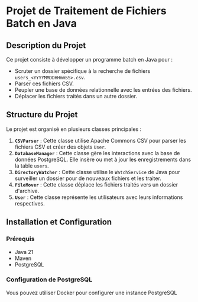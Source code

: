 # Projet de Traitement de Fichiers Batch en Java

## Description du Projet

Ce projet consiste à développer un programme batch en Java pour :
- Scruter un dossier spécifique à la recherche de fichiers `users_<YYYYMMDDHHmmSS>.csv`.
- Parser ces fichiers CSV.
- Peupler une base de données relationnelle avec les entrées des fichiers.
- Déplacer les fichiers traités dans un autre dossier.

## Structure du Projet

Le projet est organisé en plusieurs classes principales :

1. **`CSVParser`** : Cette classe utilise Apache Commons CSV pour parser les fichiers CSV et créer des objets `User`.
2. **`DatabaseManager`** : Cette classe gère les interactions avec la base de données PostgreSQL. Elle insère ou met à jour les enregistrements dans la table `users`.
3. **`DirectoryWatcher`** : Cette classe utilise le `WatchService` de Java pour surveiller un dossier pour de nouveaux fichiers et les traiter.
4. **`FileMover`** : Cette classe déplace les fichiers traités vers un dossier d'archive.
5. **`User`** : Cette classe représente les utilisateurs avec leurs informations respectives.

## Installation et Configuration

### Prérequis

- Java 21
- Maven
- PostgreSQL

### Configuration de PostgreSQL

Vous pouvez utiliser Docker pour configurer une instance PostgreSQL